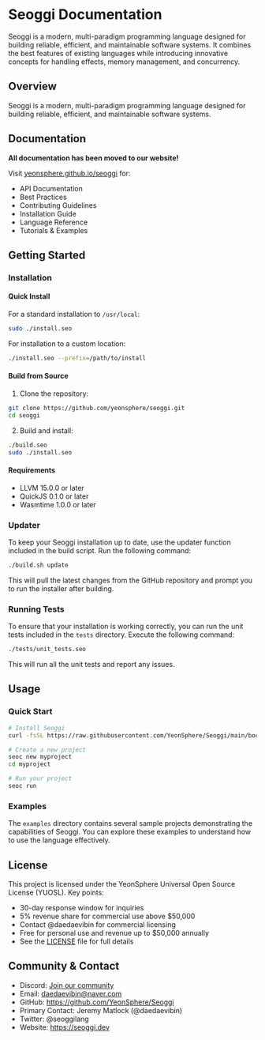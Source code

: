 # Seoggi Documentation

Seoggi is a modern, multi-paradigm programming language designed for building reliable, efficient, and maintainable software systems. It combines the best features of existing languages while introducing innovative concepts for handling effects, memory management, and concurrency.

## Overview

Seoggi is a modern, multi-paradigm programming language designed for building reliable, efficient, and maintainable software systems.

## Documentation

 **All documentation has been moved to our website!**

Visit [yeonsphere.github.io/seoggi](https://yeonsphere.github.io/seoggi.html) for:
- API Documentation
- Best Practices
- Contributing Guidelines
- Installation Guide
- Language Reference
- Tutorials & Examples

## Getting Started

### Installation

#### Quick Install

For a standard installation to `/usr/local`:

```bash
sudo ./install.seo
```

For installation to a custom location:

```bash
./install.seo --prefix=/path/to/install
```

#### Build from Source

1. Clone the repository:
```bash
git clone https://github.com/yeonsphere/seoggi.git
cd seoggi
```

2. Build and install:
```bash
./build.seo
sudo ./install.seo
```

#### Requirements

- LLVM 15.0.0 or later
- QuickJS 0.1.0 or later
- Wasmtime 1.0.0 or later

### Updater

To keep your Seoggi installation up to date, use the updater function included in the build script. Run the following command:
```bash
./build.sh update
```
This will pull the latest changes from the GitHub repository and prompt you to run the installer after building.

### Running Tests

To ensure that your installation is working correctly, you can run the unit tests included in the `tests` directory. Execute the following command:
```bash
./tests/unit_tests.seo
```
This will run all the unit tests and report any issues.

## Usage

### Quick Start

```bash
# Install Seoggi
curl -fsSL https://raw.githubusercontent.com/YeonSphere/Seoggi/main/bootstrap/install.seo | sh

# Create a new project
seoc new myproject
cd myproject

# Run your project
seoc run
```

### Examples

The `examples` directory contains several sample projects demonstrating the capabilities of Seoggi. You can explore these examples to understand how to use the language effectively.

## License

This project is licensed under the YeonSphere Universal Open Source License (YUOSL). Key points:
- 30-day response window for inquiries
- 5% revenue share for commercial use above $50,000
- Contact @daedaevibin for commercial licensing
- Free for personal use and revenue up to $50,000 annually
- See the [LICENSE](LICENSE) file for full details

## Community & Contact

- Discord: [Join our community](https://discord.gg/yeonsphere)
- Email: daedaevibin@naver.com
- GitHub: https://github.com/YeonSphere/Seoggi
- Primary Contact: Jeremy Matlock (@daedaevibin)
- Twitter: @seoggilang
- Website: https://seoggi.dev
